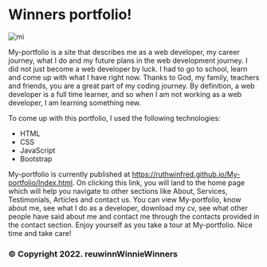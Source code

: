 # Winners portfolio! 
![mi](https://user-images.githubusercontent.com/53862733/158013622-7307b582-5124-4212-be5d-68d09e73ca5f.jpeg)


My-portfolio is a site that describes me as a web developer, my career journey, what I do and my future plans in the web development journey. I did not just become a web developer by luck. I had to go to school, learn and come up with what I have right now. Thanks to God, my family, teachers and friends, you are a great part of my coding journey. By definition, a web developer is a full time learner, and so when I am not working as a web developer, I am learning something new.

To come up with this portfolio, I used the following technologies:

* HTML
* CSS
* JavaScript
* Bootstrap

My-portfolio is currently published at https://ruthwinfred.github.io/My-portfolio/Index.html. On clicking this link, you will land to the home page which will help you navigate to other sections like About, Services, Testimonials, Articles and contact us. You can view My-portfolio, know about me, see what I do as a developer, download my cv, see what other people have said about me and contact me through the contacts provided in the contact section. 
Enjoy yourself as you take a tour at My-portfolio. Nice time and take care!

### &#169; Copyright 2022. reuwinnWinnieWinners

